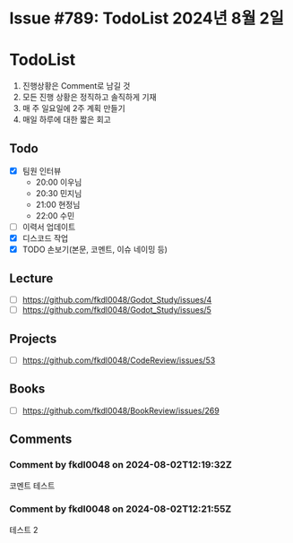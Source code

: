 # Issue #789: TodoList 2024년 8월 2일

# TodoList

1. 진행상황은 Comment로 남길 것
2. 모든 진행 상황은 정직하고 솔직하게 기재
3. 매 주 일요일에 2주 계획 만들기
4. 매일 하루에 대한 짧은 회고

## Todo  

- [x] 팀원 인터뷰
  - 20:00 이우님
  - 20:30 민지님
  - 21:00 현정님
  - 22:00 수민
- [ ] 이력서 업데이트
- [x] 디스코드 작업
- [x] TODO 손보기(본문, 코멘트, 이슈 네이밍 등)

## Lecture

- [ ] https://github.com/fkdl0048/Godot_Study/issues/4
- [ ] https://github.com/fkdl0048/Godot_Study/issues/5

## Projects

- [ ] https://github.com/fkdl0048/CodeReview/issues/53

## Books

- [ ] https://github.com/fkdl0048/BookReview/issues/269


## Comments

### Comment by fkdl0048 on 2024-08-02T12:19:32Z

코멘트 테스트

### Comment by fkdl0048 on 2024-08-02T12:21:55Z

테스트 2


